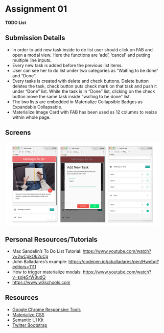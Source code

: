 # Assignment 01

**TODO List**

## Submission Details
* In order to add new task inside to do list user should click on FAB and open a modal view. Here the functions are ‘add’, ‘cancel’ and putting multiple line inputs.
* Every new task is added before the previous list items.
* User can see her to do list under two categories as “Waiting to be done” and “Done”. 
* Every tasks is created with delete and check buttons. Delete button deletes the task, check button puts check mark on that task and push it under “Done” list. While the task is in “Done” list, clicking on the check button move the same task inside “waiting to be done” list.
* The two lists are embedded in Materialize Collapsible Badges as Expandable Collapsable.
* Materialize Image Card with FAB has been used as 12 columns to resize within whole page.
 
## Screens
![Reference Screens](img/MyToDoList.png)


## Personal Resources/Tutorials
* Max Sandelin’s To Do List Tutorial: https://www.youtube.com/watch?v=2wCpkOk2uCg
* John Balladares’s example: https://codepen.io/jaballadares/pen/Hwebq?editors=1111 
* How to trigger materialize modals: https://www.youtube.com/watch?v=sojeSrW8udQ
* https://www.w3schools.com

## Resources
* [Google Chrome Responsive Tools](https://developers.google.com/web/tools/chrome-devtools/device-mode/emulate-mobile-viewports)
* [Materialize CSS](http://materializecss.com/)
* [Semantic UI Kit](http://semantic-ui.com)
* [Twitter Bootstrap](http://getbootstrap.com/)
